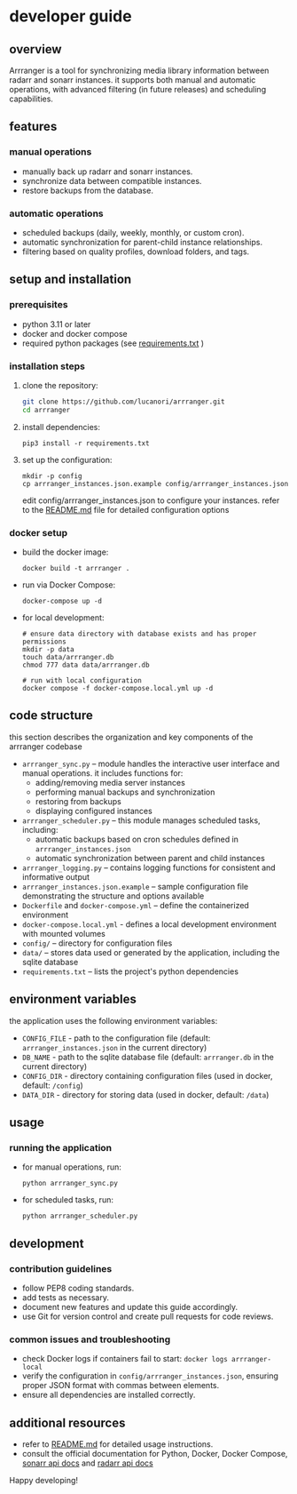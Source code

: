 # developer guide

## overview

Arrranger is a tool for synchronizing media library information between radarr and sonarr instances. it supports both manual and automatic operations, with advanced filtering (in future releases) and scheduling capabilities.

## features

### manual operations

- manually back up radarr and sonarr instances.
- synchronize data between compatible instances.
- restore backups from the database.

### automatic operations

- scheduled backups (daily, weekly, monthly, or custom cron).
- automatic synchronization for parent-child instance relationships.
- filtering based on quality profiles, download folders, and tags.


## setup and installation

### prerequisites

- python 3.11 or later
- docker and docker compose
- required python packages (see [requirements.txt](requirements.txt) )

### installation steps

1. clone the repository:

   ```bash
   git clone https://github.com/lucanori/arrranger.git
   cd arrranger
   ```
   
2. install dependencies:

   ```
   pip3 install -r requirements.txt
   ```

3. set up the configuration:

   ```
   mkdir -p config
   cp arrranger_instances.json.example config/arrranger_instances.json
   ```
   edit config/arrranger_instances.json to configure your instances. refer to the [README.md](README.md) file for detailed configuration options

### docker setup

- build the docker image:
   ```
   docker build -t arrranger .
   ```
- run via Docker Compose:
   ```
   docker-compose up -d
   ```
- for local development:
   ```
   # ensure data directory with database exists and has proper permissions
   mkdir -p data
   touch data/arrranger.db
   chmod 777 data data/arrranger.db
   
   # run with local configuration
   docker compose -f docker-compose.local.yml up -d
   ```

## code structure

this section describes the organization and key components of the arrranger codebase

- `arrranger_sync.py` –  module handles the interactive user interface and manual operations. it includes functions for:
  - adding/removing media server instances
  - performing manual backups and synchronization
  - restoring from backups
  - displaying configured instances
- `arrranger_scheduler.py` – this module manages scheduled tasks, including:
  - automatic backups based on cron schedules defined in `arrranger_instances.json`
  - automatic synchronization between parent and child instances
- `arrranger_logging.py` – contains logging functions for consistent and informative output
- `arrranger_instances.json.example` –  sample configuration file demonstrating the structure and options available
- `Dockerfile` and `docker-compose.yml` – define the containerized environment
- `docker-compose.local.yml` - defines a local development environment with mounted volumes
- `config/` – directory for configuration files
- `data/` – stores data used or generated by the application, including the sqlite database
- `requirements.txt` – lists the project's python dependencies

## environment variables

the application uses the following environment variables:

- `CONFIG_FILE` - path to the configuration file (default: `arrranger_instances.json` in the current directory)
- `DB_NAME` - path to the sqlite database file (default: `arrranger.db` in the current directory)
- `CONFIG_DIR` - directory containing configuration files (used in docker, default: `/config`)
- `DATA_DIR` - directory for storing data (used in docker, default: `/data`)

## usage

### running the application
- for manual operations, run:
   ```
   python arrranger_sync.py
   ```
- for scheduled tasks, run:
   ```
   python arrranger_scheduler.py
   ```

## development

### contribution guidelines
- follow PEP8 coding standards.
- add tests as necessary.
- document new features and update this guide accordingly.
- use Git for version control and create pull requests for code reviews.

### common issues and troubleshooting
- check Docker logs if containers fail to start: `docker logs arrranger-local`
- verify the configuration in `config/arrranger_instances.json`, ensuring proper JSON format with commas between elements.
- ensure all dependencies are installed correctly.

## additional resources
- refer to [README.md](README.md) for detailed usage instructions.
- consult the official documentation for Python, Docker, Docker Compose, [sonarr api docs](https://raw.githubusercontent.com/Sonarr/Sonarr/develop/src/Sonarr.Api.V3/openapi.json) and [radarr api docs](https://raw.githubusercontent.com/Radarr/Radarr/develop/src/Radarr.Api.V3/openapi.json)

Happy developing!